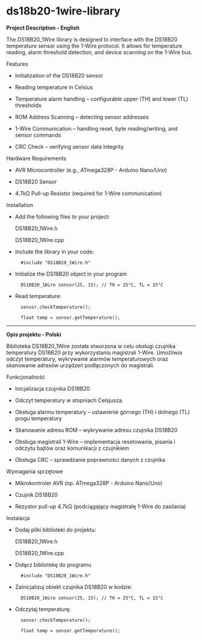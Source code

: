 # ds18b20-1wire-library

**Project Description - English**

The DS18B20_1Wire library is designed to interface with the DS18B20 temperature sensor using the 1-Wire protocol. It allows for temperature reading, alarm threshold detection, and device scanning on the 1-Wire bus.

Features

- Initialization of the DS18B20 sensor

- Reading temperature in Celsius

- Temperature alarm handling – configurable upper (TH) and lower (TL) thresholds

- ROM Address Scanning – detecting sensor addresses

- 1-Wire Communication – handling reset, byte reading/writing, and sensor commands

- CRC Check – verifying sensor data integrity

Hardware Requirements

- AVR Microcontroller (e.g., ATmega328P - Arduino Nano/Uno)

- DS18B20 Sensor

- 4.7kΩ Pull-up Resistor (required for 1-Wire communication)

Installation

- Add the following files to your project:

  DS18B20_1Wire.h
        
  DS18B20_1Wire.cpp

- Include the library in your code:

        #include "DS18B20_1Wire.h"

- Initialize the DS18B20 object in your program

        DS18B20_1Wire sensor(25, 15); // TH = 25°C, TL = 15°C

- Read temperature:

        sensor.checkTemperature();
            
        float temp = sensor.getTemperature();

----------------------------------------------------------------------------------------------------------------------------------------------------------------------------------------------------------------------------------------------

**Opis projektu - Polski**

Biblioteka DS18B20_1Wire została stworzona w celu obsługi czujnika temperatury DS18B20 przy wykorzystaniu magistrali 1-Wire. Umożliwia odczyt temperatury, wykrywanie alarmów temperaturowych oraz skanowanie adresów urządzeń podłączonych do magistrali.

Funkcjonalność

- Inicjalizacja czujnika DS18B20

- Odczyt temperatury w stopniach Celsjusza

- Obsługa alarmu temperatury – ustawienie górnego (TH) i dolnego (TL) progu temperatury

- Skanowanie adresu ROM – wykrywanie adresu czujnika DS18B20

- Obsługa magistrali 1-Wire – implementacja resetowania, pisania i odczytu bajtów oraz komunikacji z czujnikiem

- Obsługa CRC – sprawdzanie poprawności danych z czujnika

Wymagania sprzętowe

- Mikrokontroler AVR (np. ATmega328P - Arduino Nano/Uno)

- Czujnik DS18B20

- Rezystor pull-up 4.7kΩ (podciągający magistralę 1-Wire do zasilania)

Instalacja

- Dodaj pliki biblioteki do projektu:

  DS18B20_1Wire.h
        
  DS18B20_1Wire.cpp

- Dołącz bibliotekę do programu

        #include "DS18B20_1Wire.h"

- Zainicjalizuj obiekt czujnika DS18B20 w kodzie:

        DS18B20_1Wire sensor(25, 15); // TH = 25°C, TL = 15°C

- Odczytaj temperaturę:
  
        sensor.checkTemperature();
        
        float temp = sensor.getTemperature();
